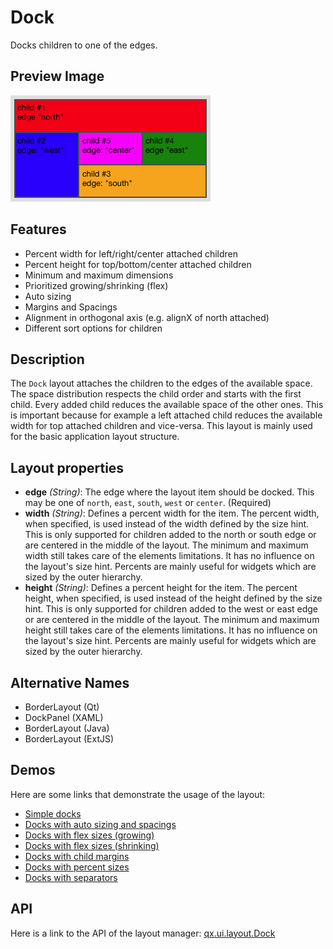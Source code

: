 Dock
====

Docks children to one of the edges.

Preview Image
-------------

![dock.png](dock.png)

Features
--------

-   Percent width for left/right/center attached children
-   Percent height for top/bottom/center attached children
-   Minimum and maximum dimensions
-   Prioritized growing/shrinking (flex)
-   Auto sizing
-   Margins and Spacings
-   Alignment in orthogonal axis (e.g. alignX of north attached)
-   Different sort options for children

Description
-----------

The `Dock` layout attaches the children to the edges of the available space. The space distribution respects the child order and starts with the first child. Every added child reduces the available space of the other ones. This is important because for example a left attached child reduces the available width for top attached children and vice-versa. This layout is mainly used for the basic application layout structure.

Layout properties
-----------------

-   **edge** *(String)*: The edge where the layout item should be docked. This may be one of `north`, `east`, `south`, `west` or `center`. (Required)
-   **width** *(String)*: Defines a percent width for the item. The percent width, when specified, is used instead of the width defined by the size hint. This is only supported for children added to the north or south edge or are centered in the middle of the layout. The minimum and maximum width still takes care of the elements limitations. It has no influence on the layout's size hint. Percents are mainly useful for widgets which are sized by the outer hierarchy.
-   **height** *(String)*: Defines a percent height for the item. The percent height, when specified, is used instead of the height defined by the size hint. This is only supported for children added to the west or east edge or are centered in the middle of the layout. The minimum and maximum height still takes care of the elements limitations. It has no influence on the layout's size hint. Percents are mainly useful for widgets which are sized by the outer hierarchy.

Alternative Names
-----------------

-   BorderLayout (Qt)
-   DockPanel (XAML)
-   BorderLayout (Java)
-   BorderLayout (ExtJS)

Demos
-----

Here are some links that demonstrate the usage of the layout:

-   [Simple docks](apps://demobrowser/#layout~Dock.html)
-   [Docks with auto sizing and spacings](apps://demobrowser/#layout~Dock_AutoSize.html)
-   [Docks with flex sizes (growing)](apps://demobrowser/#layout~Dock_FlexGrowing.html)
-   [Docks with flex sizes (shrinking)](apps://demobrowser/#layout~Dock_FlexShrinking.html)
-   [Docks with child margins](apps://demobrowser/#layout~Dock_Margin.html)
-   [Docks with percent sizes](apps://demobrowser/#layout~Dock_PercentSize.html)
-   [Docks with separators](apps://demobrowser/#layout~Dock_Separator.html)

API
---

Here is a link to the API of the layout manager:
[qx.ui.layout.Dock](apps://apiviewer/#qx.ui.layout.Dock)

